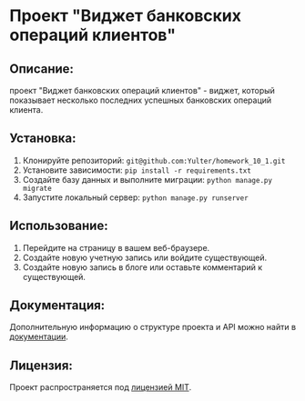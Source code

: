 # Проект "Виджет банковских операций клиентов"
## Описание:
проект "Виджет банковских операций клиентов" - виджет, который показывает несколько последних успешных банковских операций клиента. 
## Установка:
1. Клонируйте репозиторий:
```git@github.com:Yulter/homework_10_1.git```
2. Установите зависимости:
```pip install -r requirements.txt```
3. Создайте базу данных и выполните миграции:
```python manage.py migrate```
4. Запустите локальный сервер:
```python manage.py runserver```
## Использование:

1. Перейдите на страницу в вашем веб-браузере.
2. Создайте новую учетную запись или войдите существующей.
3. Создайте новую запись в блоге или оставьте комментарий к существующей.
## Документация:

Дополнительную информацию о структуре проекта и API можно найти в [документации](docs/README.md).

## Лицензия:

Проект распространяется под [лицензией MIT](LICENSE).